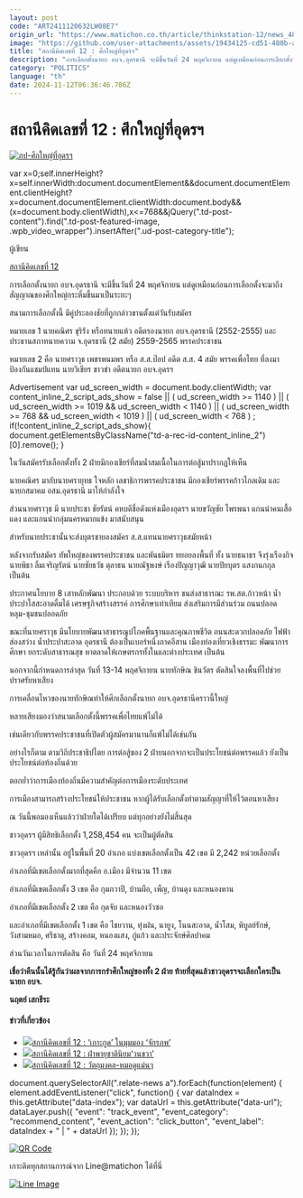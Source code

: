 ```yaml
---
layout: post
code: "ART2411120632LW08E7"
origin_url: "https://www.matichon.co.th/article/thinkstation-12/news_4893438"
image: "https://github.com/user-attachments/assets/19434125-cd51-480b-ae73-e32fcbe258c0"
title: "สถานีคิดเลขที่ 12 : ศึกใหญ่ที่อุดรฯ"
description: "การเลือกตั้งนายก อบจ.อุดรธานี จะมีขึ้นวันที่ 24 พฤศจิกายน แต่ดูเหมือนก่อนการเลือกตั้งจะมาถึงสัญญาณของศึกใหญ่กระหึ่มขึ้นมาเป็นระยะๆ"
category: "POLITICS"
language: "th"
date: 2024-11-12T06:36:46.786Z
---
```


# สถานีคิดเลขที่ 12 : ศึกใหญ่ที่อุดรฯ

[![](https://www.matichon.co.th/wp-content/uploads/2024/11/ภป-ศึกใหญ่ที่อุดรฯ.jpg "ภป-ศึกใหญ่ที่อุดรฯ")](https://www.matichon.co.th/wp-content/uploads/2024/11/ภป-ศึกใหญ่ที่อุดรฯ.jpg)

var x=0;self.innerHeight?x=self.innerWidth:document.documentElement&&document.documentElement.clientHeight?x=document.documentElement.clientWidth:document.body&&(x=document.body.clientWidth),x<=768&&jQuery(".td-post-content").find(".td-post-featured-image, .wpb\_video\_wrapper").insertAfter(".ud-post-category-title");

ผู้เขียน

[สถานีคิดเลขที่ 12](https://www.matichon.co.th/columnist/%e0%b8%aa%e0%b8%96%e0%b8%b2%e0%b8%99%e0%b8%b5%e0%b8%84%e0%b8%b4%e0%b8%94%e0%b9%80%e0%b8%a5%e0%b8%82%e0%b8%97%e0%b8%b5%e0%b9%88-12)

การเลือกตั้งนายก อบจ.อุดรธานี จะมีขึ้นวันที่ 24 พฤศจิกายน แต่ดูเหมือนก่อนการเลือกตั้งจะมาถึงสัญญาณของศึกใหญ่กระหึ่มขึ้นมาเป็นระยะๆ

สนามการเลือกตั้งนี้ มีคู่ประลองชัยที่ถูกกล่าวขานตั้งแต่วันรับสมัคร

หมายเลข 1 นายคณิศร ขุริรัง หรือทนายแห้ว อดีตรองนายก อบจ.อุดรธานี (2552-2555) และประธานสภาทนายความ จ.อุดรธานี (2 สมัย) 2559-2565 พรรคประชาชน

หมายเลข 2 คือ นายศราวุธ เพชรพนมพร หรือ ส.ส.ป๊อป อดีต ส.ส. 4 สมัย พรรคเพื่อไทย ที่ลงมาป้องกันแชมป์แทน นายวิเชียร ขาวขำ อดีตนายก อบจ.อุดรฯ

Advertisement var ud\_screen\_width = document.body.clientWidth; var content\_inline\_2\_script\_ads\_show = false || ( ud\_screen\_width >= 1140 ) || ( ud\_screen\_width >= 1019 && ud\_screen\_width < 1140 ) || ( ud\_screen\_width >= 768 && ud\_screen\_width < 1019 ) || ( ud\_screen\_width < 768 ) ; if(!content\_inline\_2\_script\_ads\_show){ document.getElementsByClassName("td-a-rec-id-content\_inline\_2")\[0\].remove(); }

ในวันสมัครรับเลือกตั้งทั้ง 2 ฝ่ายมีกองเชียร์ที่สมน้ำสมเนื้อในการต่อสู้มาปรากฏให้เห็น

นายคณิศร มากับนายศรายุทธ ใจหลัก เลขาธิการพรรคประชาชน มีกองเชียร์พรรคก้าวไกลเดิม และนายกสมาคม อสม.อุดรธานี มาให้กำลังใจ

ส่วนนายศราวุธ มี นายประชา ชัยรัตน์ คหบดีชื่อดังแห่งเมืองอุดรฯ นายขวัญชัย ไพรพนา แกนนำคนเสื้อแดง และแกนนำกลุ่มนครหมากแข้ง มาสนับสนุน

สำหรับนายประชานั้นจะส่งบุตรชายลงสมัคร ส.ส.แทนนายศราวุธสมัยหน้า

หลังจากรับสมัคร ทัพใหญ่ของพรรคประชาชน และพันธมิตร ทยอยลงพื้นที่ ทั้ง นายธนาธร จึงรุ่งเรืองกิจ นายพิธา ลิ้มเจริญรัตน์ นายชัยธวัช ตุลาธน นายณัฐพงษ์ เรืองปัญญาวุฒิ นายปิยบุตร แสงกนกกุล เป็นต้น

ประกาศนโยบาย 8 เสาหลักพัฒนา ประกอบด้วย ระบบบริหาร ขนส่งสาธารณะ รพ.สต.ก้าวหน้า น้ำประปาใสสะอาดดื่มได้ เศรษฐกิจสร้างสรรค์ การศึกษาเท่าเทียม ส่งเสริมการมีส่วนร่วม ถนนปลอดหลุม-ชุมชนปลอดภัย

ขณะที่นายศราวุธ มีนโยบายพัฒนาสาธารณูปโภคพื้นฐานและคุณภาพชีวิต ถนนสะดวกปลอดภัย ไฟฟ้าส่องสว่าง น้ำประปาสะอาด อุดรธานี ต้องเป็นเบอร์หนึ่งภาคอีสาน เมืองท่องเที่ยวเชิงธรรมะ พัฒนาการศึกษา ยกระดับสาธารณสุข หาตลาดให้เกษตรกรทั้งในและต่างประเทศ เป็นต้น

นอกจากนี้กำหนดการล่าสุด วันที่ 13-14 พฤศจิกายน นายทักษิณ ชินวัตร ตัดสินใจลงพื้นที่ไปช่วยปราศรัยหาเสียง

การเคลื่อนไหวของนายทักษิณทำให้ศึกเลือกตั้งนายก อบจ.อุดรธานีคราวนี้ใหญ่

หลายเสียงมองว่าสนามเลือกตั้งนี้พรรคเพื่อไทยแพ้ไม่ได้

เช่นเดียวกับพรรคประชาชนที่เปิดตัวผู้สมัครมานานก็แพ้ไม่ได้เช่นกัน

อย่างไรก็ตาม ตามวิถีประชาธิปไตย การต่อสู้ของ 2 ฝ่ายนอกจากจะเป็นประโยชน์ต่อพรรคแล้ว ยังเป็นประโยชน์ต่อท้องถิ่นด้วย

ตอกย้ำว่าการเมืองท้องถิ่นมีความสำคัญต่อการเมืองระดับประเทศ

การเมืองสามารถสร้างประโยชน์ให้ประชาชน หากผู้ได้รับเลือกตั้งทำตามสัญญาที่ให้ไว้ตอนหาเสียง

ณ วันนี้พอมองเห็นแล้วว่าฝ่ายใดได้เปรียบ แต่ทุกอย่างยังไม่สิ้นสุด

ชาวอุดรฯ ผู้มีสิทธิเลือกตั้ง 1,258,454 คน จะเป็นผู้ตัดสิน

ชาวอุดรฯ เหล่านั้น อยู่ในพื้นที่ 20 อำเภอ แบ่งเขตเลือกตั้งเป็น 42 เขต มี 2,242 หน่วยเลือกตั้ง

อำเภอที่มีเขตเลือกตั้งมากที่สุดคือ อ.เมือง มีจำนวน 11 เขต

อำเภอที่มีเขตเลือกตั้ง 3 เขต คือ กุมภวาปี, บ้านผือ, เพ็ญ, บ้านดุง และหนองหาน

อำเภอที่มีเขตเลือกตั้ง 2 เขต คือ กุดจับ และหนองวัวซอ

และอำเภอที่มีเขตเลือกตั้ง 1 เขต คือ ไชยวาน, ทุ่งฝน, นายูง, โนนสะอาด, น้ำโสม, พิบูลย์รักษ์, วังสามหมอ, ศรีธาตุ, สร้างคอม, หนองแสง, กู่แก้ว และประจักษ์ศิลปาคม

ส่วนวันเวลาในการตัดสิน คือ วันที่ 24 พฤศจิกายน

**เชื่อว่าคืนนั้นได้รู้กันว่าผลจากการกรำศึกใหญ่ของทั้ง 2 ฝ่าย ท้ายที่สุดแล้วชาวอุดรฯจะเลือกใครเป็นนายก อบจ.**

**นฤตย์ เสกธีระ**

#### ข่าวที่เกี่ยวข้อง

*   [![](https://www.matichon.co.th/wp-content/uploads/2024/11/ภป-เกาะกูดในมุมมองจักรภพ.jpg)สถานีคิดเลขที่ 12 : ‘เกาะกูด’ ในมุมมอง ‘จักรภพ’](https://www.matichon.co.th/article/thinkstation-12/news_4891852)
*   [![](https://www.matichon.co.th/wp-content/uploads/2024/11/ปกสปดเว็ป.jpg)สถานีคิดเลขที่ 12 : ฝ่าพายุชาตินิยม‘วนขวา’](https://www.matichon.co.th/politics/news_4890569)
*   [![](https://www.matichon.co.th/wp-content/uploads/2024/11/ภป-วัตถุมงคล-หมอดูแม่นๆ-.jpg)สถานีคิดเลขที่ 12 : วัตถุมงคล-หมอดูแม่นๆ](https://www.matichon.co.th/article/thinkstation-12/news_4887523)

document.querySelectorAll(".relate-news a").forEach(function(element) { element.addEventListener("click", function() { var dataIndex = this.getAttribute("data-index"); var dataUrl = this.getAttribute("data-url"); dataLayer.push({ "event": "track\_event", "event\_category": "recommend\_content", "event\_action": "click\_button", "event\_label": dataIndex + " | " + dataUrl }); }); });

[![QR Code](https://www.matichon.co.th/wp-content/uploads/2023/07/wob1371z.jpg)](https://lin.ee/ht0nDxX)

เกาะติดทุกสถานการณ์จาก Line@matichon ได้ที่นี่

[![Line Image](https://www.matichon.co.th/wp-content/uploads/2023/07/th.png)](https://lin.ee/ht0nDxX)